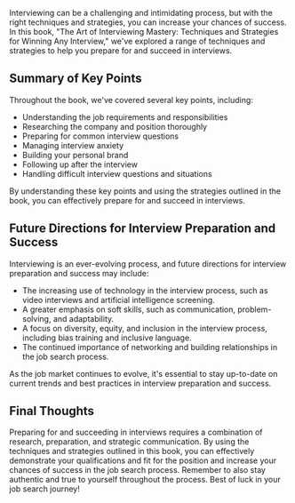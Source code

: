 
Interviewing can be a challenging and intimidating process, but with the right techniques and strategies, you can increase your chances of success. In this book, "The Art of Interviewing Mastery: Techniques and Strategies for Winning Any Interview," we've explored a range of techniques and strategies to help you prepare for and succeed in interviews.

Summary of Key Points
---------------------

Throughout the book, we've covered several key points, including:

* Understanding the job requirements and responsibilities
* Researching the company and position thoroughly
* Preparing for common interview questions
* Managing interview anxiety
* Building your personal brand
* Following up after the interview
* Handling difficult interview questions and situations

By understanding these key points and using the strategies outlined in the book, you can effectively prepare for and succeed in interviews.

Future Directions for Interview Preparation and Success
-------------------------------------------------------

Interviewing is an ever-evolving process, and future directions for interview preparation and success may include:

* The increasing use of technology in the interview process, such as video interviews and artificial intelligence screening.
* A greater emphasis on soft skills, such as communication, problem-solving, and adaptability.
* A focus on diversity, equity, and inclusion in the interview process, including bias training and inclusive language.
* The continued importance of networking and building relationships in the job search process.

As the job market continues to evolve, it's essential to stay up-to-date on current trends and best practices in interview preparation and success.

Final Thoughts
--------------

Preparing for and succeeding in interviews requires a combination of research, preparation, and strategic communication. By using the techniques and strategies outlined in this book, you can effectively demonstrate your qualifications and fit for the position and increase your chances of success in the job search process. Remember to also stay authentic and true to yourself throughout the process. Best of luck in your job search journey!
